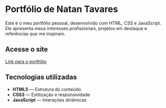 # Portfólio de Natan Tavares

Este é o meu portfólio pessoal, desenvolvido com HTML, CSS e JavaScript. Ele apresenta meus interesses profissionais, projetos em destaque e referências que me inspiram.

## Acesse o site

[Link para o portfólio](https://seulink.com)


## Tecnologias utilizadas

- **HTML5** — Estrutura do conteúdo
- **CSS3** — Estilização e responsividade
- **JavaScript** — Interações dinâmicas